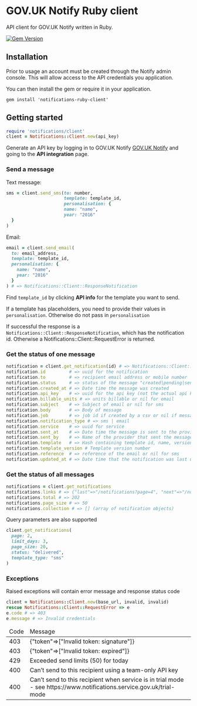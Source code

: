 # GOV.UK Notify Ruby client

API client for GOV.UK Notify written in Ruby.

[![Gem Version](https://badge.fury.io/rb/notifications-ruby-client.svg)](https://badge.fury.io/rb/notifications-ruby-client)

## Installation

Prior to usage an account must be created through the Notify admin console. This will allow access to the API credentials you application.

You can then install the gem or require it in your application.

```
gem install 'notifications-ruby-client'
```

## Getting started

```ruby
require 'notifications/client'
client = Notifications::Client.new(api_key)
```

Generate an API key by logging in to GOV.UK Notify [GOV.UK Notify](https://www.notifications.service.gov.uk) and going to the **API integration** page.

### Send a message

Text message:

```ruby
sms = client.send_sms(to: number, 
                      template: template_id,
                      personalisation: {
                      name: "name",
                      year: "2016"
  }
)

```

Email:
```ruby
email = client.send_email(
  to: email_address, 
  template: template_id,
  personalisation: {
    name: "name",
    year: "2016"
  }
) # => Notifications::Client::ResponseNotification
```

Find `template_id` by clicking **API info** for the template you want to send.

If a template has placeholders, you need to provide their values in `personalisation`. Otherwise do not pass in `personalisation`

If successful the response is a `Notifications::Client::ResponseNotification`, which has the notification id.
Otherwise a Notifications::Client::RequestError is returned.


### Get the status of one message

```ruby
notification = client.get_notification(id) # => Notifications::Client::Notification
notification.id         # => uuid for the notification
notification.to         # => recipient email address or mobile number
notification.status     # => status of the message "created|pending|sent|delivered|permanent-failure|temporary-failure" 
notification.created_at # => Date time the message was created
notification.api_key    # => uuid for the api key (not the actual api key)
notification.billable_units # => units billable or nil for email
notification.subject    # => Subject of email or nil for sms
notification.body       # => Body of message
notification.job        # => job id if created by a csv or nil if message sent via api
notification.notification_type # => sms | email
notification.service    # => uuid for service
notification.sent_at    # => Date time the message is sent to the provider or nil if status = "created"
notification.sent_by    # => Name of the provider that sent the message or nil if status = "created"
notification.template   # => Hash containing template id, name, version, template type sms|email
notification.template_version # Template version number
notification.reference  # => reference of the email or nil for sms
notification.updated_at # => Date time that the notification was last updated
```

### Get the status of all messages

```ruby
notifications = client.get_notifications
notifications.links # => {"last"=>"/notifications?page=4", "next"=>"/notifications?page=2"}
notifications.total # => 202
notifications.page_size # => 50
notifications.collection # => [] (array of notification objects)

```

Query parameters are also supported

```ruby
client.get_notifications(
  page: 2,
  limit_days: 3,
  page_size: 20,
  status: "delivered",
  template_type: "sms"
)
```

### Exceptions

Raised exceptions will contain error message and response status code

```ruby
client = Notifications::Client.new(base_url, invalid, invalid)
rescue Notifications::Client::RequestError => e
e.code # => 403
e.message # => Invalid credentials
```
<table>
  <thead>
    <tr>
      <td> Code </td>
      <td> Message </td>
     </tr>
  </thead>
  <tbdoy>
  <tr>
    <td> 403 </td>
    <td> {"token"=>["Invalid token: signature"]} </td>
  </tr>
  <tr>
    <td> 403 </td>
    <td> {"token"=>["Invalid token: expired"]} </td>
  </tr>
  <tr>
    <td> 429 </td>
    <td> Exceeded send limits (50) for today </td>
  </tr>
  <tr>
    <td> 400 </td>
    <td> Can’t send to this recipient using a team-only API key </td>
  </tr>
  <tr>
    <td> 400 </td>
    <td> Can’t send to this recipient when service is in trial 
          mode - see https://www.notifications.service.gov.uk/trial-mode
    </td>
  </tr>
  </tbody>
</table>
